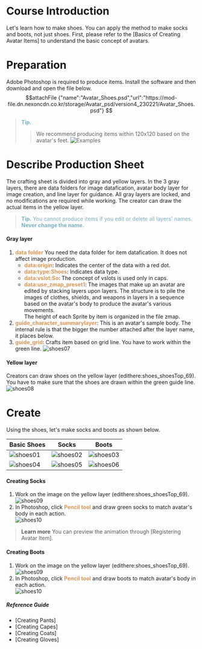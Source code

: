 # Course Introduction
Let's learn how to make shoes. You can apply the method to make socks and boots, not just shoes.
First, please refer to the [Basics of Creating Avatar Items] to understand the basic concept of avatars.

# Preparation
Adobe Photoshop is required to produce items. Install the software and then download and open the file below.
$$attachFile
{"name":"Avatar_Shoes.psd","url":"https://mod-file.dn.nexoncdn.co.kr/storage/Avatar_psd/version4_230221/Avatar_Shoes.psd"}
$$

><span style="color: #7CAFC2"> **Tip.**
> > We recommend producing items within 120x120 based on the avatar's feet.</span>
> ![Examples](https://mod-file.dn.nexoncdn.co.kr/bbs/1677032255514a026c711634c4196ab0b96bc5424e7f9.png "Examples")

# Describe Production Sheet
The crafting sheet is divided into gray and yellow layers. 
In the 3 gray layers, there are data folders for image datafication, avatar body layer for image creation, and line layer for guidance. All gray layers are locked, and no modifications are required while working.
The creator can draw the actual items in the yellow layer.

> <span style="color: #7cafc2">**Tip.**
> You cannot produce items if you edit or delete all layers' names.
> **Never change the name.**</span>

#### Gray layer
1.  <span style="color: #dc9656">**data folder**</span>
You need the data folder for item datafication. It does not affect image production. 
    * <span style="color: #dc9656">**data:origin**</span>: Indicates the center of the data with a red dot.
    * <span style="color: #dc9656">**data:type:Shoes**</span>: Indicates data type.
    * <span style="color: #dc9656">**data:vslot:So**</span>: The concept of vslots is used only in caps.
    * <span style="color: #dc9656">**data:use_zmap_preset1**</span>: The images that make up an avatar are edited by stacking layers upon layers. The structure is to pile the images of clothes, shields, and weapons in layers in a sequence based on the avatar's body to produce the avatar's various movements. <br> The height of each Sprite by item is organized in the file zmap.
2. <span style="color: #dc9656">**guide_character_summarylayer**</span>: This is an avatar's sample body. The internal rule is that the bigger the number attached after the layer name, it places below.
3. <span style="color: #dc9656">**guide_grid**</span>: Crafts item based on grid line. You have to work within the green line.
 ![shoes07](https://mod-file.dn.nexoncdn.co.kr/bbs/16454358868351d94f93644cf46569a2be51ed1f9a202.png "shoes07") 
#### Yellow layer 
Creators can draw shoes on the yellow layer (edithere:shoes_shoesTop_69).
You have to make sure that the shoes are drawn within the green guide line.
![shoes08](https://mod-file.dn.nexoncdn.co.kr/bbs/1645440415221e758aa75302b4bd09e503f4d49bcb3e6.png "shoes08")
# Create
Using the shoes, let's make socks and boots as shown below.

| Basic Shoes | Socks | Boots |
| --- | --- | --- |
|![shoes01](https://mod-file.dn.nexoncdn.co.kr/bbs/1677034678429be2cb1f089194731bb321d1ae36b20b9.gif "shoes01") | ![shoes02](https://mod-file.dn.nexoncdn.co.kr/bbs/16454352494023ec9b27f8e0a42a381d086d237e2b2b3.gif "shoes02") | ![shoes03](https://mod-file.dn.nexoncdn.co.kr/bbs/1645435264743dc9d75c9a3f64a42b6e86045f49379c6.gif "shoes03") |
| ![shoes04](https://mod-file.dn.nexoncdn.co.kr/bbs/16770347093535d4307c5ab37400aa90bad527003fba3.png "shoes04") | ![shoes05](https://mod-file.dn.nexoncdn.co.kr/bbs/1645435318415ef3ced3935204051b9cc6449d708478c.png "shoes05") | ![shoes06](https://mod-file.dn.nexoncdn.co.kr/bbs/1645435335260644d7e893d5b40ddb3be0e42b7337cb5.png "shoes06") |
#### Creating Socks
1. Work on the image on the yellow layer (edithere:shoes_shoesTop_69).<br>![shoes09](https://mod-file.dn.nexoncdn.co.kr/bbs/16454410334432e1fa75cfc224edd82bb0b18c3dba8a4.png "shoes09")
2. In Photoshop, click <span style="color: #dc9656">**Pencil tool**</span> and draw green socks to match avatar's body in each action.<br>![shoes10](https://mod-file.dn.nexoncdn.co.kr/bbs/16770347338082118238cdd5b49a4be66f71c853fea79.png "shoes10")
><span style="color: #585858">**Learn more**
>You can preview the animation through [Registering Avatar Item].</span>

#### Creating Boots
1. Work on the image on the yellow layer (edithere:shoes_shoesTop_69).<br>![shoes09](https://mod-file.dn.nexoncdn.co.kr/bbs/16454410334432e1fa75cfc224edd82bb0b18c3dba8a4.png "shoes09")
2. In Photoshop, click <span style="color: #dc9656">**Pencil tool**</span> and draw boots to match avatar's body in each action.<br>![shoes10](https://mod-file.dn.nexoncdn.co.kr/bbs/16455205733994a5eb10228ae4fc5aa409cb8b24588f8.png "shoes10")
##### Reference Guide
* [Creating Pants]
* [Creating Capes]
* [Creating Coats]
* [Creating Gloves]